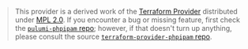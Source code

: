 > This provider is a derived work of the [Terraform Provider](https://github.com/lord-kyron/terraform-provider-phpipam)
> distributed under [MPL 2.0](https://www.mozilla.org/en-US/MPL/2.0/). If you encounter a bug or missing feature,
> first check the [`pulumi-phpipam` repo](https://github.com/DBACHRY13/pulumi-phpipam/issues); however, if that doesn't turn up anything,
> please consult the source [`terraform-provider-phpipam` repo](https://github.com/lord-kyron/terraform-provider-phpipam/issues).
